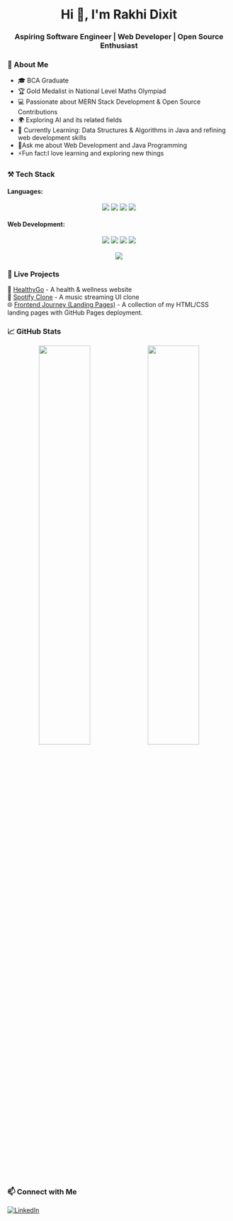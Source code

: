 <h1 align="center">Hi 👋, I'm Rakhi Dixit</h1>  
<h3 align="center">Aspiring Software Engineer | Web Developer | Open Source Enthusiast</h3>  


### 🚀 About Me
- 🎓  BCA Graduate 
- 🏆 Gold Medalist in National Level Maths Olympiad  
- 💻 Passionate about MERN Stack Development & Open Source Contributions 
- 🌍 Exploring AI and its related fields
- 🎯 Currently Learning: Data Structures & Algorithms in Java and refining web development skills
- 💭Ask me about Web Development and Java Programming
- ⚡Fun fact:I love learning and exploring new things


### ⚒️ Tech Stack

<h4>Languages:</h4>


 <p align="center">
  <img src="https://img.shields.io/badge/C-ED8B00?style=for-the-badge&logo=C&logoColor=white">
  <img src="https://img.shields.io/badge/C++-F7DF1E?style=for-the-badge&logo=C++&logoColor=yellow">
  <img src="https://img.shields.io/badge/Java-ED8B00?style=for-the-badge&logo=java&logoColor=black">
  <img src="https://img.shields.io/badge/Python-F7DF1E?style=for-the-badge&logo=Python&logoColor=green">
  </p>

  
<h4>Web Development:</h4>


<p align="center">
 <img src="https://img.shields.io/badge/HTML-F7DF1E?style=for-the-badge&logo=HTML&logoColor=orange">
 <img src="https://img.shields.io/badge/CSS-F7DF1E?style=for-the-badge&logo=CSS&logoColor=blue">
 <img src="https://img.shields.io/badge/JavaScript-43853D?style=for-the-badge&logo=JavaScript&logoColor=white">
 <img src="https://img.shields.io/badge/Bootstrap-F7DF1E?style=for-the-badge&logo=Bootstrap&logoColor=black">
 <br><br>
<!--  <img src="https://img.shields.io/badge/MongoDB-4EA94B?style=for-the-badge&logo=mongodb&logoColor=white"> -->
 <img src="https://img.shields.io/badge/MySql-F7DF1E?style=for-the-badge&logo=MySql&logoColor=black">
<!--  <img src="https://img.shields.io/badge/Node.js-43853D?style=for-the-badge&logo=node.js&logoColor=white"> -->
<!-- <img src="https://img.shields.io/badge/Express.js-000000?style=for-the-badge&logo=express&logoColor=white"> -->
</p>




### 🚀 Live Projects
🔹 [HealthyGo](https://rakhi-dixit08.github.io/HealthyGo-Website/) - A health & wellness website  
🔹 [Spotify Clone](https://rakhi-dixit08.github.io/Spotify-clone/) - A music streaming UI clone   
🌐 [Frontend Journey (Landing Pages)](https://rakhi-dixit03.github.io/Frontend-journey/) - A collection of my HTML/CSS landing pages with GitHub Pages deployment.



### 📈 GitHub Stats
<p align="center">
  <img src="https://github-readme-stats.vercel.app/api?username=Rakhi-Dixit03&show_icons=true&theme=radical" width="48%">
  <img src="https://github-readme-streak-stats.herokuapp.com/?user=Rakhi-Dixit03&theme=radical" width="48%">
</p>




### 📫 Connect with Me

[![LinkedIn](https://img.shields.io/badge/LinkedIn-0A66C2?style=for-the-badge&logo=linkedin&logoColor=white)](https://www.linkedin.com/in/rakhidixit08)  





